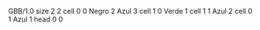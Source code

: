 <gs-board without-header> GBB/1.0
size 2 2
cell 0 0 Negro 2 Azul 3
cell 1 0 Verde 1 
cell 1 1 Azul 2
cell 0 1 Azul 1
head 0 0 </gs-board>